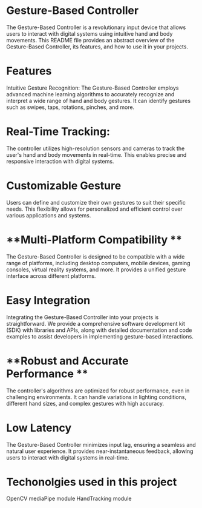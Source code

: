 # **Gesture-Based Controller**
The Gesture-Based Controller is a revolutionary input device that allows users to interact with digital systems using intuitive hand and body movements. This README file provides an abstract overview of the Gesture-Based Controller, its features, and how to use it in your projects.

# **Features**
Intuitive Gesture Recognition: The Gesture-Based Controller employs advanced machine learning algorithms to accurately recognize and interpret a wide range of hand and body gestures. It can identify gestures such as swipes, taps, rotations, pinches, and more.

# **Real-Time Tracking:**
The controller utilizes high-resolution sensors and cameras to track the user's hand and body movements in real-time. This enables precise and responsive interaction with digital systems.

# **Customizable Gesture**

Users can define and customize their own gestures to suit their specific needs. This flexibility allows for personalized and efficient control over various applications and systems.

# **Multi-Platform Compatibility **
The Gesture-Based Controller is designed to be compatible with a wide range of platforms, including desktop computers, mobile devices, gaming consoles, virtual reality systems, and more. It provides a unified gesture interface across different platforms.

# **Easy Integration**
Integrating the Gesture-Based Controller into your projects is straightforward. We provide a comprehensive software development kit (SDK) with libraries and APIs, along with detailed documentation and code examples to assist developers in implementing gesture-based interactions.

# **Robust and Accurate Performance **
The controller's algorithms are optimized for robust performance, even in challenging environments. It can handle variations in lighting conditions, different hand sizes, and complex gestures with high accuracy.

# **Low Latency**
The Gesture-Based Controller minimizes input lag, ensuring a seamless and natural user experience. It provides near-instantaneous feedback, allowing users to interact with digital systems in real-time.
# **Techonolgies used in this project** 
OpenCV
mediaPipe module
HandTracking module
